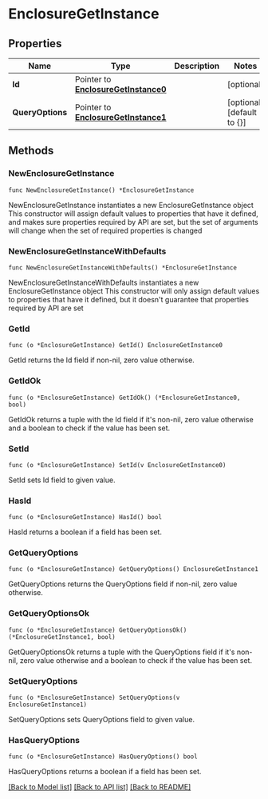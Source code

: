 # EnclosureGetInstance

## Properties

Name | Type | Description | Notes
------------ | ------------- | ------------- | -------------
**Id** | Pointer to [**EnclosureGetInstance0**](EnclosureGetInstance0.md) |  | [optional] 
**QueryOptions** | Pointer to [**EnclosureGetInstance1**](EnclosureGetInstance1.md) |  | [optional] [default to {}]

## Methods

### NewEnclosureGetInstance

`func NewEnclosureGetInstance() *EnclosureGetInstance`

NewEnclosureGetInstance instantiates a new EnclosureGetInstance object
This constructor will assign default values to properties that have it defined,
and makes sure properties required by API are set, but the set of arguments
will change when the set of required properties is changed

### NewEnclosureGetInstanceWithDefaults

`func NewEnclosureGetInstanceWithDefaults() *EnclosureGetInstance`

NewEnclosureGetInstanceWithDefaults instantiates a new EnclosureGetInstance object
This constructor will only assign default values to properties that have it defined,
but it doesn't guarantee that properties required by API are set

### GetId

`func (o *EnclosureGetInstance) GetId() EnclosureGetInstance0`

GetId returns the Id field if non-nil, zero value otherwise.

### GetIdOk

`func (o *EnclosureGetInstance) GetIdOk() (*EnclosureGetInstance0, bool)`

GetIdOk returns a tuple with the Id field if it's non-nil, zero value otherwise
and a boolean to check if the value has been set.

### SetId

`func (o *EnclosureGetInstance) SetId(v EnclosureGetInstance0)`

SetId sets Id field to given value.

### HasId

`func (o *EnclosureGetInstance) HasId() bool`

HasId returns a boolean if a field has been set.

### GetQueryOptions

`func (o *EnclosureGetInstance) GetQueryOptions() EnclosureGetInstance1`

GetQueryOptions returns the QueryOptions field if non-nil, zero value otherwise.

### GetQueryOptionsOk

`func (o *EnclosureGetInstance) GetQueryOptionsOk() (*EnclosureGetInstance1, bool)`

GetQueryOptionsOk returns a tuple with the QueryOptions field if it's non-nil, zero value otherwise
and a boolean to check if the value has been set.

### SetQueryOptions

`func (o *EnclosureGetInstance) SetQueryOptions(v EnclosureGetInstance1)`

SetQueryOptions sets QueryOptions field to given value.

### HasQueryOptions

`func (o *EnclosureGetInstance) HasQueryOptions() bool`

HasQueryOptions returns a boolean if a field has been set.


[[Back to Model list]](../README.md#documentation-for-models) [[Back to API list]](../README.md#documentation-for-api-endpoints) [[Back to README]](../README.md)


